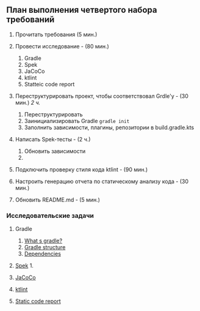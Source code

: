 ## План выполнения четвертого набора требований

1. Прочитать требования (5 мин.)

2. Провести исследование - (80 мин.)
    1. Gradle
    2. Spek
    3. JaCoCo
    4. ktlint
    5. Statteic code report

3. Переструктурировать проект, чтобы соответствовал Grdle'у - (30 мин.) *2 ч.*
    1. Переструктурировать
    2. Заинициализировать Gradle `gradle init`
    3. Заполнить зависимости, плагины, репозитории в build.gradle.kts

4. Написать Spek-тесты - (2 ч.)
    1. Обновить зависимости
    2. 

5. Подключить проверку стиля кода ktlint - (90 мин.) 

6. Настроить генерацию отчета по статическому анализу кода - (30 мин.)

7. Обновить README.md - (5 мин.)

### Исследовательские задачи

1. Gradle
    1. [What s gradle?](https://docs.gradle.org/current/userguide/what_is_gradle.html)
    2. [Gradle structure](https://docs.gradle.org/current/userguide/organizing_gradle_projects.html)
    3. [Dependencies](https://docs.gradle.org/current/userguide/viewing_debugging_dependencies.html)

2. [Spek](https://www.spekframework.org/)
    1. 

3. [JaCoCo](https://www.jacoco.org/jacoco/trunk/doc/)

4. [ktlint](https://github.com/pinterest/ktlint)

5. [Static code report](https://arturbosch.github.io/detekt/)